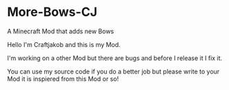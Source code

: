 # More-Bows-CJ
A Minecraft Mod that adds new Bows

Hello I'm Craftjakob and this is my Mod.

I'm working on a other Mod but there are bugs and before I release it I fix it.

You can use my source code if you do a better job but please write to your Mod it is inspiered from this Mod or so!
